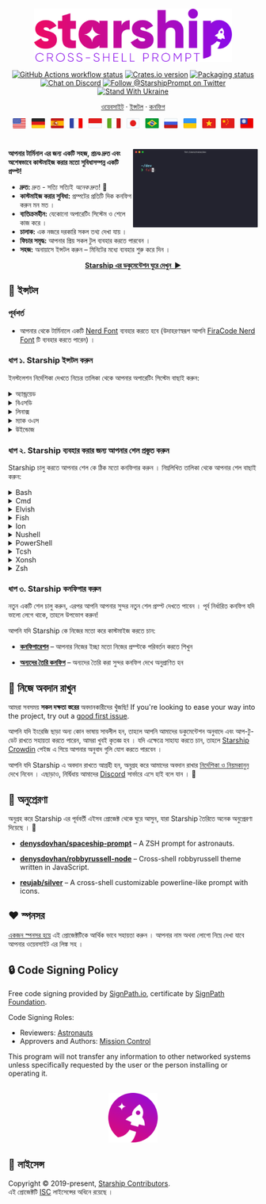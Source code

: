<p align="center">
  <img
    width="400"
    src="https://raw.githubusercontent.com/starship/starship/master/media/logo.png"
    alt="Starship – Cross-shell prompt"
 />
</p>

<p align="center">
  <a href="https://github.com/starship/starship/actions"
    ><img
      src="https://img.shields.io/github/actions/workflow/status/starship/starship/workflow.yml?branch=master&label=workflow&style=flat-square"
      alt="GitHub Actions workflow status"
 /></a>
  <a href="https://crates.io/crates/starship"
    ><img
      src="https://img.shields.io/crates/v/starship?style=flat-square"
      alt="Crates.io version"
 /></a>
  <a href="https://repology.org/project/starship/versions"
    ><img
      src="https://img.shields.io/repology/repositories/starship?label=in%20repositories&style=flat-square"
      alt="Packaging status" /></a
><br />
  <a href="https://discord.gg/starship"
    ><img
      src="https://img.shields.io/discord/567163873606500352?label=discord&logoColor=white&style=flat-square"
      alt="Chat on Discord"
 /></a>
  <a href="https://twitter.com/StarshipPrompt"
    ><img
      src="https://img.shields.io/badge/twitter-@StarshipPrompt-1DA1F3?style=flat-square"
      alt="Follow @StarshipPrompt on Twitter"
 /></a>
  <a href="https://stand-with-ukraine.pp.ua"
    ><img
      src="https://raw.githubusercontent.com/vshymanskyy/StandWithUkraine/main/badges/StandWithUkraineFlat.svg"
      alt="Stand With Ukraine"
 /></a>
</p>

<p align="center">
  <a href="https://starship.rs">ওয়েবসাইট</a>
 · 
<a href="#🚀-installation">ইন্সটল</a>
 ·
<a href="https://starship.rs/config/"> কনফিগ</a>
</p>

<p align="center">
  <a href="https://github.com/starship/starship/blob/master/README.md"
    ><img
      height="20"
      src="https://raw.githubusercontent.com/starship/starship/master/media/flag-us.png"
      alt="English"
 /></a>
  &nbsp;
  <a
    href="https://github.com/starship/starship/blob/master/docs/de-DE/guide/README.md"
    ><img
      height="20"
      src="https://raw.githubusercontent.com/starship/starship/master/media/flag-de.png"
      alt="Deutsch"
 /></a>
  &nbsp;
  <a
    href="https://github.com/starship/starship/blob/master/docs/es-ES/guide/README.md"
    ><img
      height="20"
      src="https://raw.githubusercontent.com/starship/starship/master/media/flag-es.png"
      alt="Español"
 /></a>
  &nbsp;
  <a
    href="https://github.com/starship/starship/blob/master/docs/fr-FR/guide/README.md"
    ><img
      height="20"
      src="https://raw.githubusercontent.com/starship/starship/master/media/flag-fr.png"
      alt="Français"
 /></a>
  &nbsp;
  <a
    href="https://github.com/starship/starship/blob/master/docs/id-ID/guide/README.md"
    ><img
      height="20"
      src="https://raw.githubusercontent.com/starship/starship/master/media/flag-id.png"
      alt="Bahasa Indonesia"
 /></a>
  &nbsp;
  <a
    href="https://github.com/starship/starship/blob/master/docs/it-IT/guide/README.md"
    ><img
      height="20"
      src="https://raw.githubusercontent.com/starship/starship/master/media/flag-it.png"
      alt="Italiano"
 /></a>
  &nbsp;
  <a
    href="https://github.com/starship/starship/blob/master/docs/ja-JP/guide/README.md"
    ><img
      height="20"
      src="https://raw.githubusercontent.com/starship/starship/master/media/flag-jp.png"
      alt="日本語"
 /></a>
  &nbsp;
  <a
    href="https://github.com/starship/starship/blob/master/docs/pt-BR/guide/README.md"
    ><img
      height="20"
      src="https://raw.githubusercontent.com/starship/starship/master/media/flag-br.png"
      alt="Português do Brasil"
 /></a>
  &nbsp;
  <a
    href="https://github.com/starship/starship/blob/master/docs/ru-RU/guide/README.md"
    ><img
      height="20"
      src="https://raw.githubusercontent.com/starship/starship/master/media/flag-ru.png"
      alt="Русский"
 /></a>
  &nbsp;
  <a
    href="https://github.com/starship/starship/blob/master/docs/uk-UA/guide/README.md"
    ><img
      height="20"
      src="https://raw.githubusercontent.com/starship/starship/master/media/flag-ua.png"
      alt="Українська"
 /></a>
  &nbsp;
  <a
    href="https://github.com/starship/starship/blob/master/docs/vi-VN/guide/README.md"
    ><img
      height="20"
      src="https://raw.githubusercontent.com/starship/starship/master/media/flag-vn.png"
      alt="Tiếng Việt"
 /></a>
  &nbsp;
  <a
    href="https://github.com/starship/starship/blob/master/docs/zh-CN/guide/README.md"
    ><img
      height="20"
      src="https://raw.githubusercontent.com/starship/starship/master/media/flag-cn.png"
      alt="简体中文"
 /></a>
  &nbsp;
  <a
    href="https://github.com/starship/starship/blob/master/docs/zh-TW/guide/README.md"
    ><img
      height="20"
      src="https://raw.githubusercontent.com/starship/starship/master/media/flag-tw.png"
      alt="繁體中文"
 /></a>
</p>

<h1></h1>

<img
  src="https://raw.githubusercontent.com/starship/starship/master/media/demo.gif"
  alt="Starship with iTerm2 and the Snazzy theme"
  width="50%"
  align="right"
 />

**আপনার টার্মিনাল এর জন্য একটি সহজ, প্রচণ্ড দ্রুত এবং অশেষভাবে কাস্টমাইজ করার  মতো সুবিধাসম্পন্ন একটি প্রম্প্ট!**

- **দ্রুত:** দ্রুত - সত্যি সত্যিই _অনেক_ দ্রুত! 🚀
- **কাস্টমাইজ করার সুবিধা:** প্রম্পটের প্রতিটি দিক কনফিগ করুন মন মত ।
- **ব্যতিক্রমহীন:** যেকোনো অপারেটিং সিস্টেম ও শেলে কাজ করে ।
- **চালাক:** এক নজরে দরকারি সকল তথ্য দেখা যায় ।
- **ফিচার সমৃদ্ধ:** আপনার প্রিয় সকল টুল ব্যবহার করতে পারবেন ।
- **সহজ:** অনায়াসে ইন্সটল করুন – মিনিটের মধ্যে ব্যবহার শুরু করে দিন ।

<p align="center">
<a href="https://starship.rs/config/"><strong>Starship এর ডকুমেন্টেশন ঘুরে দেখুন&nbsp;&nbsp;▶</strong></a>
</p>

<a name="🚀-installation"></a>

## 🚀 ইন্সটল

### পূর্বশর্ত

- আপনার থেকে টার্মিনালে একটি [Nerd Font](https://www.nerdfonts.com/) ব্যবহার করতে হবে (উদাহরণস্বরূপ আপনি [FiraCode Nerd Font](https://www.nerdfonts.com/font-downloads) টি ব্যবহার করতে পারেন) ।

### ধাপ ১.  Starship ইন্সটল করুন

ইনস্টলেশন নির্দেশিকা দেখতে নিচের তালিকা থেকে আপনার অপারেটিং সিস্টেম বাছাই করুন:

<details>
<summary>অ্যান্ড্রয়েড</summary>

নিম্নলিখিত প্যাকেজ ম্যানেজার গুলোর মধ্যে থেকে যেকোনো একটি ব্যবহার করে Starship ইন্সটল করুন:

| রিপোজিটরি                                                                         | নির্দেশাবলী            |
| --------------------------------------------------------------------------------- | ---------------------- |
| [Termux](https://github.com/termux/termux-packages/tree/master/packages/starship) | `pkg install starship` |

</details>

<details>
<summary>বিএসডি</summary>

নিম্নলিখিত প্যাকেজ ম্যানেজার গুলোর মধ্যে থেকে যেকোনো একটি ব্যবহার করে Starship ইন্সটল করুন:

| ডিস্ট্রিবিউশন | রিপোজিটরি                                                | নির্দেশাবলী                       |
| ------------- | -------------------------------------------------------- | --------------------------------- |
| **_যেকোনো_**  | **[crates.io](https://crates.io/crates/starship)**       | `cargo install starship --locked` |
| FreeBSD       | [FreshPorts](https://www.freshports.org/shells/starship) | `pkg install starship`            |
| NetBSD        | [pkgsrc](https://pkgsrc.se/shells/starship)              | `pkgin install starship`          |

</details>

<details>
<summary>লিনাক্স </summary>

আপনার সিস্টেম এর জন্য লেটেস্ট সংস্করণটি ইন্সটল করুন:

```sh
curl -sS https://starship.rs/install.sh | sh
```

অথবা, নিম্নলিখিত প্যাকেজ ম্যানেজার গুলোর মধ্যে থেকে যেকোনো একটি ব্যবহার করে Starship ইন্সটল করুন:

| ডিস্ট্রিবিউশন      | রিপোজিটরি                                                                                       | নির্দেশাবলী                                                                    |
| ------------------ | ----------------------------------------------------------------------------------------------- | ------------------------------------------------------------------------------ |
| **_যেকোনো_**       | **[crates.io](https://crates.io/crates/starship)**                                              | `cargo install starship --locked`                                              |
| _যেকোনো_           | [conda-forge](https://anaconda.org/conda-forge/starship)                                        | `conda install -c conda-forge starship`                                        |
| _যেকোনো_           | [Linuxbrew](https://formulae.brew.sh/formula/starship)                                          | `brew install starship`                                                        |
| Alpine Linux 3.13+ | [Alpine Linux Packages](https://pkgs.alpinelinux.org/packages?name=starship)                    | `apk add starship`                                                             |
| Arch Linux         | [Arch Linux Extra](https://archlinux.org/packages/extra/x86_64/starship)                        | `pacman -S starship`                                                           |
| CentOS 7+          | [Copr](https://copr.fedorainfracloud.org/coprs/atim/starship)                                   | `dnf copr enable atim/starship` <br /> `dnf install starship` |
| Debian 13+         | [Debian Main](https://sources.debian.org/src/starship/1.22.1-1/)                                | `apt install starship`                                                         |
| Gentoo             | [Gentoo Packages](https://packages.gentoo.org/packages/app-shells/starship)                     | `emerge app-shells/starship`                                                   |
| Manjaro            |                                                                                                 | `pacman -S starship`                                                           |
| NixOS              | [nixpkgs](https://github.com/NixOS/nixpkgs/blob/master/pkgs/by-name/st/starship/package.nix)    | `nix-env -iA nixpkgs.starship`                                                 |
| openSUSE           | [OSS](https://software.opensuse.org/package/starship)                                           | `zypper in starship`                                                           |
| Ubuntu 25.04+      | [Ubuntu Universe](https://packages.ubuntu.com/source/plucky/starship)                           | `apt install starship`                                                         |
| Void Linux         | [Void Linux Packages](https://github.com/void-linux/void-packages/tree/master/srcpkgs/starship) | `xbps-install -S starship`                                                     |

</details>

<details>
<summary>ম্যাক ওএস </summary>

আপনার সিস্টেম এর জন্য লেটেস্ট সংস্করণটি ইন্সটল করুন:

```sh
curl -sS https://starship.rs/install.sh | sh
```

অথবা, নিম্নলিখিত প্যাকেজ ম্যানেজার গুলোর মধ্যে থেকে যেকোনো একটি ব্যবহার করে Starship ইন্সটল করুন:

| রিপোজিটরি                                                | নির্দেশাবলী                             |
| -------------------------------------------------------- | --------------------------------------- |
| **[crates.io](https://crates.io/crates/starship)**       | `cargo install starship --locked`       |
| [conda-forge](https://anaconda.org/conda-forge/starship) | `conda install -c conda-forge starship` |
| [Homebrew](https://formulae.brew.sh/formula/starship)    | `brew install starship`                 |
| [MacPorts](https://ports.macports.org/port/starship)     | `port install starship`                 |

</details>

<details>
<summary>উইন্ডোজ</summary>

আপনার সিস্টেম এর জন্য লেটেস্ট সংস্করণটি [রিলিজ সেকশনে](https://github.com/starship/starship/releases/latest) থাকা MSI-ইন্সটলার ব্যবহার করে ইন্সটল করুন ।

নিম্নলিখিত প্যাকেজ ম্যানেজার গুলোর মধ্যে থেকে যেকোনো একটি ব্যবহার করে Starship ইন্সটল করুন:

| রিপোজিটরি                                                                                    | নির্দেশাবলী                             |
| -------------------------------------------------------------------------------------------- | --------------------------------------- |
| **[crates.io](https://crates.io/crates/starship)**                                           | `cargo install starship --locked`       |
| [Chocolatey](https://community.chocolatey.org/packages/starship)                             | `choco install starship`                |
| [conda-forge](https://anaconda.org/conda-forge/starship)                                     | `conda install -c conda-forge starship` |
| [Scoop](https://github.com/ScoopInstaller/Main/blob/master/bucket/starship.json)             | `scoop install starship`                |
| [winget](https://github.com/microsoft/winget-pkgs/tree/master/manifests/s/Starship/Starship) | `winget install --id Starship.Starship` |

</details>

### ধাপ ২. Starship ব্যবহার করার জন্য আপনার শেল প্রস্তুত করুন

Starship চালু করতে আপনার শেল কে ঠিক মতো কনফিগার করুন । নিম্নলিখিত তালিকা থেকে আপনার শেল বাছাই করুন:

<details>
<summary>Bash</summary>

`~/.bashrc` এর শেষে নিম্নলিখিত লাইন টি যোগ করুন:

```sh
eval "$(starship init bash)"
```

</details>

<details>
<summary>Cmd</summary>

আপনাকে Cmd এর সাথে [Clink](https://chrisant996.github.io/clink/clink.html) (v1.2.30+) ব্যবহার করতে হবে । `%LocalAppData%\clink\starship.lua` ফাইল টি তৈরি করে তার মধ্যে নিম্নলিখিত লাইন টি যোগ করুন:

```lua
load(io.popen('starship init cmd'):read("*a"))()
```

</details>

<details>
<summary>Elvish</summary>

`~/.elvish/rc.elv` এর শেষে নিম্নলিখিত লাইন টি যোগ করুন:

```sh
eval (starship init elvish)
```

বিঃদ্রঃ শুধুমাত্র Elvish v0.18+ কাজ করবে ।

</details>

<details>
<summary>Fish</summary>

`~/.config/fish/config.fish` এর শেষে নিম্নলিখিত লাইন টি যোগ করুন:

```fish
starship init fish | source
```

</details>

<details>
<summary>Ion</summary>

`~/.config/ion/initrc` এর শেষে নিম্নলিখিত লাইন টি যোগ করুন:

```sh
eval $(starship init ion)
```

</details>

<details>
<summary>Nushell</summary>

Add the following to the end of your Nushell configuration (find it by running `$nu.config-path` in Nushell):

```sh
mkdir ($nu.data-dir | path join "vendor/autoload")
starship init nu | save -f ($nu.data-dir | path join "vendor/autoload/starship.nu")
```

বিঃদ্রঃ শুধুমাত্র Nushell v0.96+ কাজ করবে ।

</details>

<details>
<summary>PowerShell</summary>

আপনার PowerShell কনফিগের (PowerShell এ `$PROFILE` কমান্ডটি রান করে ফাইলটি খুঁজে বের করুন) শেষে নিম্নলিখিত লাইনটি যোগ করুন:

```powershell
Invoke-Expression (&starship init powershell)
```

</details>

<details>
<summary>Tcsh</summary>

`~/.tcshrc` এর শেষে নিম্নলিখিত লাইন টি যোগ করুন:

```sh
eval `starship init tcsh`
```

</details>

<details>
<summary>Xonsh</summary>

`~/.xonshrc` এর শেষে নিম্নলিখিত লাইন টি যোগ করুন:

```python
execx($(starship init xonsh))
```

</details>

<details>
<summary>Zsh</summary>

`~/.zshrc` এর শেষে নিম্নলিখিত লাইন টি যোগ করুন:

```sh
eval "$(starship init zsh)"
```

</details>

### ধাপ ৩. Starship কনফিগার করুন

নতুন একটি শেল চালু করুন, এরপর আপনি আপনার সুন্দর নতুন শেল প্রম্প্ট দেখতে পাবেন । পূর্ব নির্ধারিত কনফিগ যদি ভালো লেগে থাকে, তাহলে উপভোগ করুন!

আপনি যদি Starship কে নিজের মতো করে কাস্টমাইজ করতে চান:

- **[কনফিগারেশন](https://starship.rs/config/)** – আপনার নিজের ইচ্ছা মতো নিজের প্রম্প্টকে পরিবর্তন করতে শিখুন

- **[অন্যদের তৈরি কনফিগ](https://starship.rs/presets/)** – অন্যদের তৈরি করা সুন্দর কনফিগ দেখে অনুপ্রাণিত হন

## 🤝 নিজে অবদান রাখুন

আমরা সবসময় **সকল দক্ষতা স্তরের** অবদানকারীদের খুঁজছি! If you're looking to ease your way into the project, try out a [good first issue](https://github.com/starship/starship/labels/"🌱%20good%20first%20issue").

আপনি যদি ইংরেজি ছাড়া অন্য কোন ভাষায় সাবলীল হন, তাহলে আপনি আমাদের ডকুমেন্টেশন অনুবাদে এবং আপ-টু-ডেট রাখতে সহায়তা করতে পারেন, আমরা খুবই কৃতজ্ঞ হব ।  যদি এক্ষেত্রে সাহায্য করতে চান, তাহলে [Starship Crowdin](https://translate.starship.rs/) পেইজ এ গিয়ে আপনার অনুবাদ গুলি যোগ করতে পারবেন ।

আপনি যদি Starship এ অবদান রাখতে আগ্রহী হন, অনুগ্রহ করে আমাদের অবদান রাখার [নির্দেশিকা ও নিয়মকানুন](https://github.com/starship/starship/blob/master/CONTRIBUTING.md) দেখে নিবেন ।  এছাড়াও, নির্দ্বিধায় আমাদের [Discord](https://discord.gg/8Jzqu3T) সার্ভারে এসে হাই বলে যান । 👋

## 💭 অনুপ্রেরণা

অনুগ্রহ করে Starship এর পূর্ববর্তী এইসব প্রোজেক্ট থেকে ঘুরে আসুন, যারা Starship তৈরিতে অনেক অনুপ্রেরণা দিয়েছে । 🙏

- **[denysdovhan/spaceship-prompt](https://github.com/denysdovhan/spaceship-prompt)** – A ZSH prompt for astronauts.

- **[denysdovhan/robbyrussell-node](https://github.com/denysdovhan/robbyrussell-node)** – Cross-shell robbyrussell theme written in JavaScript.

- **[reujab/silver](https://github.com/reujab/silver)** – A cross-shell customizable powerline-like prompt with icons.

## ❤️ স্পনসর

[একজন স্পনসর হয়ে](https://github.com/sponsors/starship) এই প্রোজেক্টটিকে আর্থিক ভাবে সহায়তা করুন । আপনার নাম অথবা লোগো নিম্নে দেখা যাবে আপনার ওয়েবসাইট এর লিঙ্ক সহ ।

## 🔒 Code Signing Policy

Free code signing provided by [SignPath.io](https://signpath.io), certificate by [SignPath Foundation](https://signpath.org).

Code Signing Roles:

- Reviewers: [Astronauts](https://github.com/orgs/starship/teams/astronauts)
- Approvers and Authors: [Mission Control](https://github.com/orgs/starship/teams/mission-control)

This program will not transfer any information to other networked systems unless specifically requested by the user or the person installing or operating it.

<p align="center">
    <br>
    <img width="100" src="https://raw.githubusercontent.com/starship/starship/master/media/icon.png" alt="Starship rocket icon">
</p>

## 📝 লাইসেন্স

Copyright © 2019-present, [Starship Contributors](https://github.com/starship/starship/graphs/contributors).<br /> এই প্রোজেক্টটি [ISC](https://github.com/starship/starship/blob/master/LICENSE) লাইসেন্সের অধিনে রয়েছে ।
